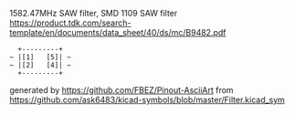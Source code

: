 1582.47MHz SAW filter, SMD 1109
SAW filter
https://product.tdk.com/search-template/en/documents/data_sheet/40/ds/mc/B9482.pdf


	  +---------+
	~ |[1]   [5]| ~
	~ |[2]   [4]| ~
	  +---------+


generated by https://github.com/FBEZ/Pinout-AsciiArt from https://github.com/ask6483/kicad-symbols/blob/master/Filter.kicad_sym